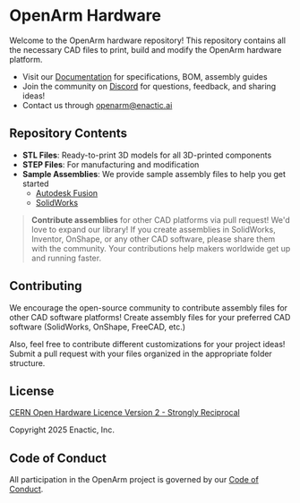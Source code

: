 # OpenArm Hardware

Welcome to the OpenArm hardware repository! This repository contains all the necessary CAD files to print, build and modify the OpenArm hardware platform.

- Visit our [Documentation](https://docs.openarm.dev/hardware/) for specifications, BOM, assembly guides
- Join the community on [Discord](https://discord.gg/tpnKxHuJY3) for questions, feedback, and sharing ideas!
- Contact us through <openarm@enactic.ai>

## Repository Contents

- **STL Files**: Ready-to-print 3D models for all 3D-printed components
- **STEP Files**: For manufacturing and modification
- **Sample Assemblies**: We provide sample assembly files to help you get started
  - [Autodesk Fusion](https://a360.co/4kUyEb5)
  - [SolidWorks](https://github.com/enactic/openarm_hardware/tree/main/SolidWorks)
> **Contribute assemblies** for other CAD platforms via pull request! We'd love to expand our library! If you create assemblies in SolidWorks, Inventor, OnShape, or any other CAD software, please share them with the community. Your contributions help makers worldwide get up and running faster.

## Contributing

We encourage the open-source community to contribute assembly files for other CAD software platforms! Create assembly files for your preferred CAD software (SolidWorks, OnShape, FreeCAD, etc.)

Also, feel free to contribute different customizations for your project ideas!
Submit a pull request with your files organized in the appropriate folder structure.

## License

[CERN Open Hardware Licence Version 2 - Strongly Reciprocal](LICENSE.txt)

Copyright 2025 Enactic, Inc.

## Code of Conduct

All participation in the OpenArm project is governed by our [Code of Conduct](CODE_OF_CONDUCT.md).
